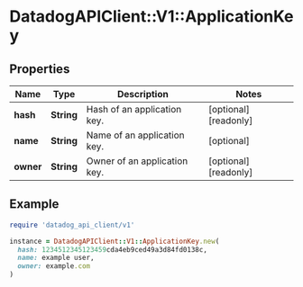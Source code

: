 # DatadogAPIClient::V1::ApplicationKey

## Properties

| Name | Type | Description | Notes |
| ---- | ---- | ----------- | ----- |
| **hash** | **String** | Hash of an application key. | [optional][readonly] |
| **name** | **String** | Name of an application key. | [optional] |
| **owner** | **String** | Owner of an application key. | [optional][readonly] |

## Example

```ruby
require 'datadog_api_client/v1'

instance = DatadogAPIClient::V1::ApplicationKey.new(
  hash: 1234512345123459cda4eb9ced49a3d84fd0138c,
  name: example user,
  owner: example.com
)
```

